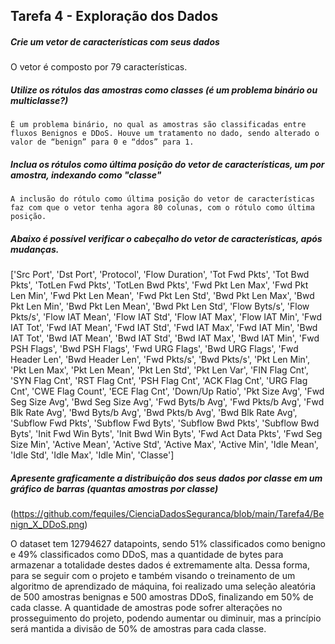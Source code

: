 ## Tarefa 4 - Exploração dos Dados

##### Crie um vetor de características com seus dados
O vetor é composto por 79 características.
##### Utilize os rótulos das amostras como classes (é um problema binário ou multiclasse?)
    É um problema binário, no qual as amostras são classificadas entre fluxos Benignos e DDoS. Houve um tratamento no dado, sendo alterado o valor de “benign” para 0 e “ddos” para 1.
##### Inclua os rótulos como última posição do vetor de características, um por amostra, indexando como "classe"
    A inclusão do rótulo como última posição do vetor de características faz com que o vetor tenha agora 80 colunas, com o rótulo como última posição.

##### Abaixo é possível verificar o cabeçalho do vetor de características, após mudanças.

['Src Port', 'Dst Port', 'Protocol', 'Flow Duration', 'Tot Fwd Pkts', 
'Tot Bwd Pkts', 'TotLen Fwd Pkts', 'TotLen Bwd Pkts', 'Fwd Pkt Len Max', 
'Fwd Pkt Len Min', 'Fwd Pkt Len Mean', 'Fwd Pkt Len Std', 
'Bwd Pkt Len Max', 'Bwd Pkt Len Min', 'Bwd Pkt Len Mean',
'Bwd Pkt Len Std', 'Flow Byts/s', 'Flow Pkts/s', 'Flow IAT Mean', 
'Flow IAT Std', 'Flow IAT Max', 'Flow IAT Min', 'Fwd IAT Tot', 
'Fwd IAT Mean', 'Fwd IAT Std', 'Fwd IAT Max', 'Fwd IAT Min',
'Bwd IAT Tot', 'Bwd IAT Mean', 'Bwd IAT Std', 'Bwd IAT Max', 
'Bwd IAT Min', 'Fwd PSH Flags', 'Bwd PSH Flags', 'Fwd URG Flags', 
'Bwd URG Flags', 'Fwd Header Len', 'Bwd Header Len', 'Fwd Pkts/s', 
'Bwd Pkts/s', 'Pkt Len Min', 'Pkt Len Max', 'Pkt Len Mean', 'Pkt Len Std', 
'Pkt Len Var', 'FIN Flag Cnt', 'SYN Flag Cnt', 'RST Flag Cnt', 
'PSH Flag Cnt', 'ACK Flag Cnt', 'URG Flag Cnt', 'CWE Flag Count', 
'ECE Flag Cnt', 'Down/Up Ratio', 'Pkt Size Avg', 'Fwd Seg Size Avg', 
'Bwd Seg Size Avg', 'Fwd Byts/b Avg', 'Fwd Pkts/b Avg', 
'Fwd Blk Rate Avg', 'Bwd Byts/b Avg', 'Bwd Pkts/b Avg', 
'Bwd Blk Rate Avg', 'Subflow Fwd Pkts', 'Subflow Fwd Byts', 
'Subflow Bwd Pkts', 'Subflow Bwd Byts', 'Init Fwd Win Byts', 
'Init Bwd Win Byts', 'Fwd Act Data Pkts', 'Fwd Seg Size Min', 
'Active Mean', 'Active Std', 'Active Max', 'Active Min', 'Idle Mean', 
'Idle Std', 'Idle Max', 'Idle Min', 'Classe']

##### Apresente graficamente a distribuição dos seus dados por classe em um gráfico de barras (quantas amostras por classe)

(https://github.com/fequiles/CienciaDadosSeguranca/blob/main/Tarefa4/Benign_X_DDoS.png)

O dataset tem 12794627 datapoints, sendo 51% classificados como benigno e 49% classificados como DDoS, mas a quantidade de bytes para armazenar a totalidade destes dados é extremamente alta. Dessa forma, para se seguir com o projeto e também visando o treinamento de um algoritmo de aprendizado de máquina, foi realizado uma seleção aleatória de 500 amostras benignas e 500 amostras DDoS, finalizando em 50% de cada classe. A quantidade de amostras pode sofrer alterações no prosseguimento do projeto, podendo aumentar ou diminuir, mas a princípio será mantida a divisão de 50% de amostras para cada classe.

